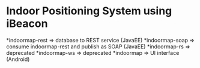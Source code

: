 # Indoor Positioning System using iBeacon

*indoormap-rest => database to REST service (JavaEE)
*indoormap-soap => consume indoormap-rest and publish as SOAP (JavaEE)
*indoormap-rs => deprecated
*indoormap-ws => deprecated
*indoormap => UI interface (Android)
